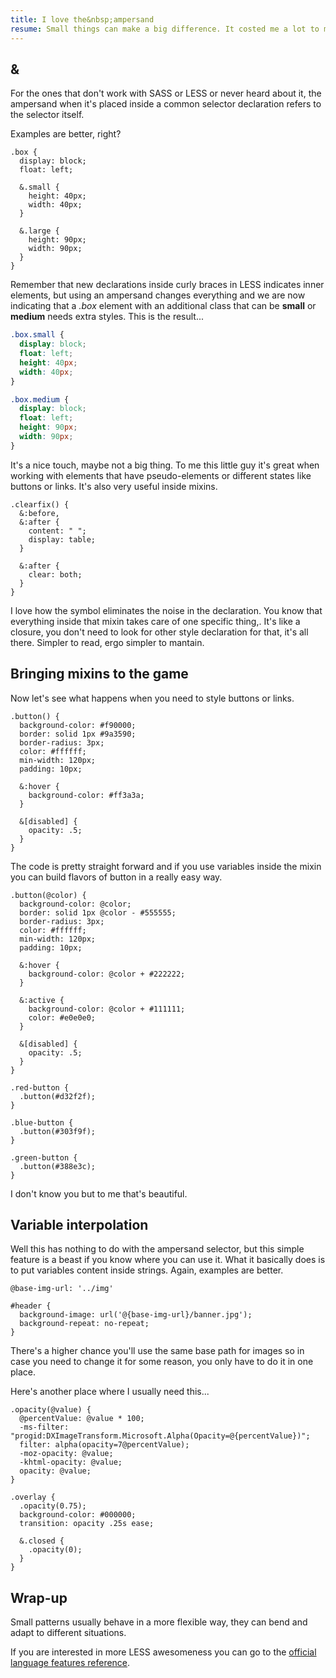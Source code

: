 ```yaml
---
title: I love the&nbsp;ampersand
resume: Small things can make a big difference. It costed me a lot to move from plain CSS to preprocessors languages, but somehow LESS convinced me and its little shorcuts are the way I enjoy the most and the ampersand is one of those small things.
---
```


## &amp;

For the ones that don't work with SASS or LESS or never heard about it, the ampersand when it's placed inside a common selector declaration refers to the selector itself.

Examples are better, right?

```less
.box {
  display: block;
  float: left;

  &.small {
    height: 40px;
    width: 40px;
  }

  &.large {
    height: 90px;
    width: 90px;
  }
}
```

Remember that new declarations inside curly braces in LESS indicates inner elements, but using an ampersand changes everything and we are now indicating that a *.box* element with an additional class that can be **small** or **medium** needs extra styles. This is the result...

```css
.box.small {
  display: block;
  float: left;
  height: 40px;
  width: 40px;
}

.box.medium {
  display: block;
  float: left;
  height: 90px;
  width: 90px;
}
```

It's a nice touch, maybe not a big thing. To me this little guy it's great when working with elements that have pseudo-elements or different states like buttons or links. It's also very useful inside mixins.

```less
.clearfix() {
  &:before,
  &:after {
    content: " ";
    display: table;
  }

  &:after {
    clear: both;
  }
}
```

I love how the symbol eliminates the noise in the declaration. You know that everything inside that mixin takes care of one specific thing,. It's like a closure, you don't need to look for other style declaration for that, it's all there. Simpler to read, ergo simpler to mantain.


## Bringing mixins to the game

Now let's see what happens when you need to style buttons or links.

```less
.button() {
  background-color: #f90000;
  border: solid 1px #9a3590;
  border-radius: 3px;
  color: #ffffff;
  min-width: 120px;
  padding: 10px;

  &:hover {
    background-color: #ff3a3a;
  }

  &[disabled] {
    opacity: .5;
  }
}
```

The code is pretty straight forward and if you use variables inside the mixin you can build flavors of button in a really easy way.

```less
.button(@color) {
  background-color: @color;
  border: solid 1px @color - #555555;
  border-radius: 3px;
  color: #ffffff;
  min-width: 120px;
  padding: 10px;

  &:hover {
    background-color: @color + #222222;
  }

  &:active {
    background-color: @color + #111111;
    color: #e0e0e0;
  }

  &[disabled] {
    opacity: .5;
  }
}

.red-button {
  .button(#d32f2f);
}

.blue-button {
  .button(#303f9f);
}

.green-button {
  .button(#388e3c);
}
```

I don't know you but to me that's beautiful.


## Variable interpolation

Well this has nothing to do with the ampersand selector, but this simple feature is a beast if you know where you can use it. What it basically does is to put variables content inside strings. Again, examples are better.

```less
@base-img-url: '../img'

#header {
  background-image: url('@{base-img-url}/banner.jpg');
  background-repeat: no-repeat;
}
```

There's a higher chance you'll use the same base path for images so in case you need to change it for some reason, you only have to do it in one place.

Here's another place where I usually need this...

```less
.opacity(@value) {
  @percentValue: @value * 100;
  -ms-filter: "progid:DXImageTransform.Microsoft.Alpha(Opacity=@{percentValue})";
  filter: alpha(opacity=7@percentValue);
  -moz-opacity: @value;
  -khtml-opacity: @value;
  opacity: @value;
}

.overlay {
  .opacity(0.75);
  background-color: #000000;
  transition: opacity .25s ease;

  &.closed {
    .opacity(0);
  }
}
```


## Wrap-up

Small patterns usually behave in a more flexible way, they can bend and adapt to different situations.

If you are interested in more LESS awesomeness you can go to the <a href="http://lesscss.org/features/" target="_blank">official language features reference</a>.

